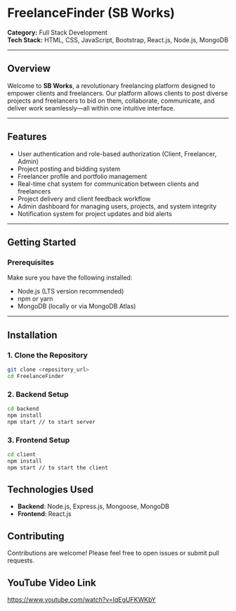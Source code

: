 # FreelanceFinder (SB Works)

**Category:** Full Stack Development  
**Tech Stack:** HTML, CSS, JavaScript, Bootstrap, React.js, Node.js, MongoDB

---

## Overview

Welcome to **SB Works**, a revolutionary freelancing platform designed to empower clients and freelancers. Our platform allows clients to post diverse projects and freelancers to bid on them, collaborate, communicate, and deliver work seamlessly—all within one intuitive interface.

---

## Features

- User authentication and role-based authorization (Client, Freelancer, Admin)
- Project posting and bidding system
- Freelancer profile and portfolio management
- Real-time chat system for communication between clients and freelancers
- Project delivery and client feedback workflow
- Admin dashboard for managing users, projects, and system integrity
- Notification system for project updates and bid alerts

---

## Getting Started

### Prerequisites

Make sure you have the following installed:

- Node.js (LTS version recommended)
- npm or yarn
- MongoDB (locally or via MongoDB Atlas)

---

## Installation

  ### 1. Clone the Repository

```bash
git clone <repository_url>
cd FreelanceFinder
```
### 2. Backend Setup

```bash
cd backend
npm install
npm start // to start server
```

### 3. Frontend Setup

```bash
cd client
npm install
npm start // to start the client
```

## Technologies Used

- **Backend**: Node.js, Express.js, Mongoose, MongoDB
- **Frontend**: React.js

## Contributing

Contributions are welcome! Please feel free to open issues or submit pull requests.

## YouTube Video Link
https://www.youtube.com/watch?v=IqEgUFKWKbY
